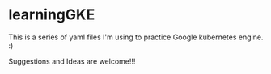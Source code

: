 # learningGKE

This is a series of yaml files I'm using to practice Google kubernetes engine. :)

Suggestions and Ideas are welcome!!!
